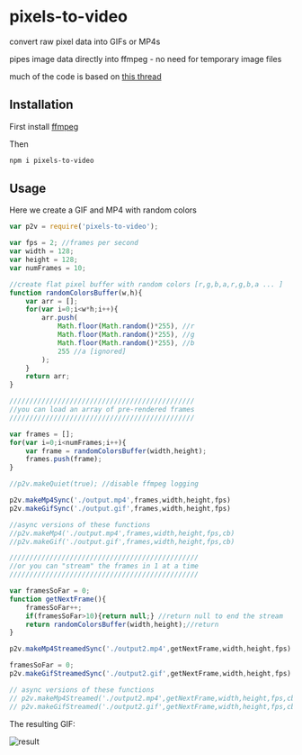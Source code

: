 # pixels-to-video

convert raw pixel data into GIFs or MP4s

pipes image data directly into ffmpeg - no need for temporary image files

much of the code is based on [this thread](https://github.com/fluent-ffmpeg/node-fluent-ffmpeg/issues/546)

## Installation

First install [ffmpeg](https://ffmpeg.org/download.html)

Then
```sh
npm i pixels-to-video
```

## Usage 

Here we create a GIF and MP4 with random colors
```javascript
var p2v = require('pixels-to-video');

var fps = 2; //frames per second
var width = 128; 
var height = 128;
var numFrames = 10;

//create flat pixel buffer with random colors [r,g,b,a,r,g,b,a ... ]
function randomColorsBuffer(w,h){ 
    var arr = [];
    for(var i=0;i<w*h;i++){
        arr.push(
            Math.floor(Math.random()*255), //r
            Math.floor(Math.random()*255), //g
            Math.floor(Math.random()*255), //b
            255 //a [ignored]
        );
    }
    return arr;
}

//////////////////////////////////////////////
//you can load an array of pre-rendered frames
//////////////////////////////////////////////

var frames = [];
for(var i=0;i<numFrames;i++){
    var frame = randomColorsBuffer(width,height);
    frames.push(frame);
}

//p2v.makeQuiet(true); //disable ffmpeg logging

p2v.makeMp4Sync('./output.mp4',frames,width,height,fps)
p2v.makeGifSync('./output.gif',frames,width,height,fps)

//async versions of these functions
//p2v.makeMp4('./output.mp4',frames,width,height,fps,cb)
//p2v.makeGif('./output.gif',frames,width,height,fps,cb)

///////////////////////////////////////////////
//or you can "stream" the frames in 1 at a time
///////////////////////////////////////////////

var framesSoFar = 0;
function getNextFrame(){
    framesSoFar++;
    if(framesSoFar>10){return null;} //return null to end the stream
    return randomColorsBuffer(width,height);//return 
}

p2v.makeMp4StreamedSync('./output2.mp4',getNextFrame,width,height,fps)

framesSoFar = 0;
p2v.makeGifStreamedSync('./output2.gif',getNextFrame,width,height,fps)

// async versions of these functions
// p2v.makeMp4Streamed('./output2.mp4',getNextFrame,width,height,fps,cb)
// p2v.makeGifStreamed('./output2.gif',getNextFrame,width,height,fps,cb)
```

The resulting GIF:

![result](https://i.imgur.com/n1NOrhi.gif)
